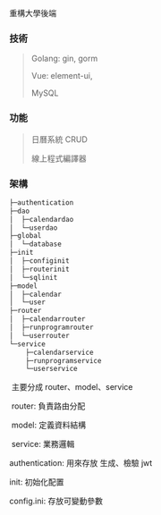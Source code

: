 重構大學後端

### 技術

> Golang: gin, gorm
>
> Vue: element-ui,
>
> MySQL

### 功能 

> 日曆系統 CRUD
>
> 線上程式編譯器

### 架構

```bash
├─authentication
├─dao
│  ├─calendardao
│  └─userdao
├─global
│  └─database
├─init
│  ├─configinit
│  ├─routerinit
│  └─sqlinit
├─model
│  ├─calendar
│  └─user
├─router
│  ├─calendarrouter
│  ├─runprogramrouter
│  └─userrouter
└─service
    ├─calendarservice
    ├─runprogramservice
    └─userservice
```

​	主要分成 router、model、service

​	router: 負責路由分配

​	model: 定義資料結構

​	service: 業務邏輯

authentication: 用來存放 生成、檢驗 jwt

init: 初始化配置

config.ini: 存放可變動參數